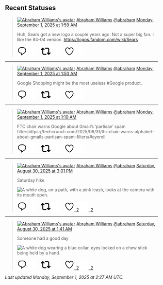 ## Recent Statuses

> <a href="https://indieweb.social/@abraham"><img alt="Abraham Williams's avatar" src="https://cdn.masto.host/indiewebsocial/accounts/avatars/109/292/540/382/343/163/original/d00f2e03ce9c85b1.jpg" height="24" width="24" ></a> [Abraham Williams](https://indieweb.social/@abraham) [@abraham](https://indieweb.social/@abraham) [Monday, September 1, 2025 at 1:59 AM](https://indieweb.social/@abraham/115126566267552171)
>
> Huh, Sears got a new logo a couple years ago. Not a super big fan. I like the 94-04 version. https://logos.fandom.com/wiki/Sears
>
> [![Reply](./images/reply_light.svg#gh-light-mode-only "Reply")](https://indieweb.social/@abraham/115126566267552171#gh-light-mode-only)[![Reply](./images/reply.svg#gh-dark-mode-only "Reply")](https://indieweb.social/@abraham/115126566267552171#gh-dark-mode-only)&emsp;[![Boost](./images/retweet_light.svg#gh-light-mode-only "Boost")](https://indieweb.social/@abraham/115126566267552171#gh-light-mode-only)[![Boost](./images/retweet.svg#gh-dark-mode-only "Boost")](https://indieweb.social/@abraham/115126566267552171#gh-dark-mode-only)&emsp;[![Favorite](./images/like_light.svg#gh-light-mode-only "Favorite")](https://indieweb.social/@abraham/115126566267552171#gh-light-mode-only)[![Favorite](./images/like.svg#gh-dark-mode-only "Favorite")](https://indieweb.social/@abraham/115126566267552171#gh-dark-mode-only)


---

> <a href="https://indieweb.social/@abraham"><img alt="Abraham Williams's avatar" src="https://cdn.masto.host/indiewebsocial/accounts/avatars/109/292/540/382/343/163/original/d00f2e03ce9c85b1.jpg" height="24" width="24" ></a> [Abraham Williams](https://indieweb.social/@abraham) [@abraham](https://indieweb.social/@abraham) [Monday, September 1, 2025 at 1:50 AM](https://indieweb.social/@abraham/115126529064586601)
>
> Google Shopping might be the most useless #Google product.
>
> [![Reply](./images/reply_light.svg#gh-light-mode-only "Reply")](https://indieweb.social/@abraham/115126529064586601#gh-light-mode-only)[![Reply](./images/reply.svg#gh-dark-mode-only "Reply")](https://indieweb.social/@abraham/115126529064586601#gh-dark-mode-only)&emsp;[![Boost](./images/retweet_light.svg#gh-light-mode-only "Boost")](https://indieweb.social/@abraham/115126529064586601#gh-light-mode-only)[![Boost](./images/retweet.svg#gh-dark-mode-only "Boost")](https://indieweb.social/@abraham/115126529064586601#gh-dark-mode-only)&emsp;[![Favorite](./images/like_light.svg#gh-light-mode-only "Favorite")](https://indieweb.social/@abraham/115126529064586601#gh-light-mode-only)[![Favorite](./images/like.svg#gh-dark-mode-only "Favorite")](https://indieweb.social/@abraham/115126529064586601#gh-dark-mode-only)


---

> <a href="https://indieweb.social/@abraham"><img alt="Abraham Williams's avatar" src="https://cdn.masto.host/indiewebsocial/accounts/avatars/109/292/540/382/343/163/original/d00f2e03ce9c85b1.jpg" height="24" width="24" ></a> [Abraham Williams](https://indieweb.social/@abraham) [@abraham](https://indieweb.social/@abraham) [Monday, September 1, 2025 at 1:10 AM](https://indieweb.social/@abraham/115126373972464115)
>
> FTC chair warns Google about Gmail’s ‘partisan’ spam filtershttps://techcrunch.com/2025/08/31/ftc-chair-warns-alphabet-about-gmails-partisan-spam-filters/#eyeroll
>
> [![Reply](./images/reply_light.svg#gh-light-mode-only "Reply")](https://indieweb.social/@abraham/115126373972464115#gh-light-mode-only)[![Reply](./images/reply.svg#gh-dark-mode-only "Reply")](https://indieweb.social/@abraham/115126373972464115#gh-dark-mode-only)&emsp;[![Boost](./images/retweet_light.svg#gh-light-mode-only "Boost")](https://indieweb.social/@abraham/115126373972464115#gh-light-mode-only)[![Boost](./images/retweet.svg#gh-dark-mode-only "Boost")](https://indieweb.social/@abraham/115126373972464115#gh-dark-mode-only)&emsp;[![Favorite](./images/like_light.svg#gh-light-mode-only "Favorite")](https://indieweb.social/@abraham/115126373972464115#gh-light-mode-only)[![Favorite](./images/like.svg#gh-dark-mode-only "Favorite")](https://indieweb.social/@abraham/115126373972464115#gh-dark-mode-only)


---

> <a href="https://indieweb.social/@abraham"><img alt="Abraham Williams's avatar" src="https://cdn.masto.host/indiewebsocial/accounts/avatars/109/292/540/382/343/163/original/d00f2e03ce9c85b1.jpg" height="24" width="24" ></a> [Abraham Williams](https://indieweb.social/@abraham) [@abraham](https://indieweb.social/@abraham) [Saturday, August 30, 2025 at 3:01 PM](https://indieweb.social/@abraham/115118316944593398)
>
> Saturday hike
>
> ![A white dog, on a path, with a pink leash, looks at the camera with its mouth open.](https://cdn.masto.host/indiewebsocial/media_attachments/files/115/118/316/135/471/681/original/e2525f41f226cd84.jpg)
>
> [![Reply](./images/reply_light.svg#gh-light-mode-only "Reply")](https://indieweb.social/@abraham/115118316944593398#gh-light-mode-only)[![Reply](./images/reply.svg#gh-dark-mode-only "Reply")](https://indieweb.social/@abraham/115118316944593398#gh-dark-mode-only)&emsp;[![Boost](./images/retweet_light.svg#gh-light-mode-only "Boost")](https://indieweb.social/@abraham/115118316944593398#gh-light-mode-only)[![Boost](./images/retweet.svg#gh-dark-mode-only "Boost")](https://indieweb.social/@abraham/115118316944593398#gh-dark-mode-only)&emsp;[![Favorite](./images/like_light.svg#gh-light-mode-only "Favorite")&ensp;2](https://indieweb.social/@abraham/115118316944593398#gh-light-mode-only)[![Favorite](./images/like.svg#gh-dark-mode-only "Favorite")&ensp;2](https://indieweb.social/@abraham/115118316944593398#gh-dark-mode-only)


---

> <a href="https://indieweb.social/@abraham"><img alt="Abraham Williams's avatar" src="https://cdn.masto.host/indiewebsocial/accounts/avatars/109/292/540/382/343/163/original/d00f2e03ce9c85b1.jpg" height="24" width="24" ></a> [Abraham Williams](https://indieweb.social/@abraham) [@abraham](https://indieweb.social/@abraham) [Saturday, August 30, 2025 at 1:41 AM](https://indieweb.social/@abraham/115115169214247852)
>
> Someone had a good day
>
> ![A white dog wearing a blue collar, eyes locked on a chew stick being held by a hand.](https://cdn.masto.host/indiewebsocial/media_attachments/files/115/115/168/267/192/865/original/aa7adf3be258bbbb.jpg)
>
> [![Reply](./images/reply_light.svg#gh-light-mode-only "Reply")](https://indieweb.social/@abraham/115115169214247852#gh-light-mode-only)[![Reply](./images/reply.svg#gh-dark-mode-only "Reply")](https://indieweb.social/@abraham/115115169214247852#gh-dark-mode-only)&emsp;[![Boost](./images/retweet_light.svg#gh-light-mode-only "Boost")](https://indieweb.social/@abraham/115115169214247852#gh-light-mode-only)[![Boost](./images/retweet.svg#gh-dark-mode-only "Boost")](https://indieweb.social/@abraham/115115169214247852#gh-dark-mode-only)&emsp;[![Favorite](./images/like_light.svg#gh-light-mode-only "Favorite")&ensp;2](https://indieweb.social/@abraham/115115169214247852#gh-light-mode-only)[![Favorite](./images/like.svg#gh-dark-mode-only "Favorite")&ensp;2](https://indieweb.social/@abraham/115115169214247852#gh-dark-mode-only)


_Last updated Monday, September 1, 2025 at 2:27 AM UTC._
